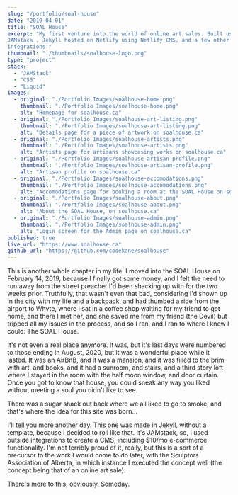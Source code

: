 ```yaml
---
slug: "/portfolio/soal-house"
date: "2019-04-01"
title: "SOAL House"
excerpt: "My first venture into the world of online art sales. Built using the
JAMstack , Jekyll hosted on Netlify using Netlify CMS, and a few other
integrations."
thumbnail: "./thumbnails/soalhouse-logo.png"
type: "project"
stack:
  - "JAMStack"
  - "CSS"
  - "Liquid"
images:
  - original: "./Portfolio Images/soalhouse-home.png"
    thumbnail: "./Portfolio Images/soalhouse-home.png"
    alt: "Homepage for soalhouse.ca"
  - original: "./Portfolio Images/soalhouse-art-listing.png"
    thumbnail: "./Portfolio Images/soalhouse-art-listing.png"
    alt: "Details page for a piece of artwork on soalhouse.ca"
  - original: "./Portfolio Images/soalhouse-artists.png"
    thumbnail: "./Portfolio Images/soalhouse-artists.png"
    alt: "Artists page for artisans showcasing works on soalhouse.ca"
  - original: "./Portfolio Images/soalhouse-artisan-profile.png"
    thumbnail: "./Portfolio Images/soalhouse-artisan-profile.png"
    alt: "Artisan profile on soalhouse.ca"
  - original: "./Portfolio Images/soalhouse-accomodations.png"
    thumbnail: "./Portfolio Images/soalhouse-accomodations.png"
    alt: "Accomodations page for booking a room at the SOAL House on soalhouse.ca"
  - original: "./Portfolio Images/soalhouse-about.png"
    thumbnail: "./Portfolio Images/soalhouse-about.png"
    alt: "About the SOAL House, on soalhouse.ca"
  - original: "./Portfolio Images/soalhouse-admin.png"
    thumbnail: "./Portfolio Images/soalhouse-admin.png"
    alt: "Login screen for the Admin page on soalhouse.ca"
published: true
live_url: "https://www.soalhouse.ca"
github_url: "https://github.com/codekane/soalhouse"
---
```


This is another whole chapter in my life. I moved into the SOAL House on
February 14, 2019, because I finally got some money, and I felt the need to run
away from the street preacher I'd been shacking up with for the two weeks prior.
Truthfully, that wasn't even that bad, considering I'd shown up in the city with
my life and a backpack, and had thumbed a ride from the airport to Whyte, where
I sat in a coffee shop waiting for my friend to get home, and there I met her,
and she saved me from my friend (the Devil) but tripped all my issues in the
process, and so I ran, and I ran to where I knew I could: The SOAL House.

It's not even a real place anymore. It was, but it's last days were numbered to
those ending in August, 2020, but it was a wonderful place while it lasted. It
was an AirBnB, and it was a mansion, and it was filled to the brim with art, and
books, and it had a sunroom, and stairs, and a third story loft where I stayed
in the room with the half moon window, and door curtain. Once you got to know
that house, you could sneak any way you liked without meeting a soul you didn't
like to see.

There was a sugar shack out back where we all liked to go to smoke, and that's
where the idea for this site was born...

I'll tell you more another day. This one was made in Jekyll, without a template,
because I decided to roll like that. It's JAMstack, so, I used outside
integrations to create a CMS, including $10/mo e-commerce functionality. I'm not
terribly proud of it, really, but this is a sort of a precursor to the work I
would come to do later, with the Sculptors Association of Alberta, in which
instance I executed the concept well (the concept being that of an online art
sale).

There's more to this, obviously. Someday.

